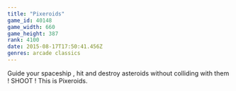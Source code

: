 ```yaml
---
title: "Pixeroids"
game_id: 40148
game_width: 660
game_height: 387
rank: 4100
date: 2015-08-17T17:50:41.456Z
genres: arcade classics
---
```

Guide your spaceship , hit and destroy asteroids without colliding with them ! SHOOT ! This is Pixeroids.